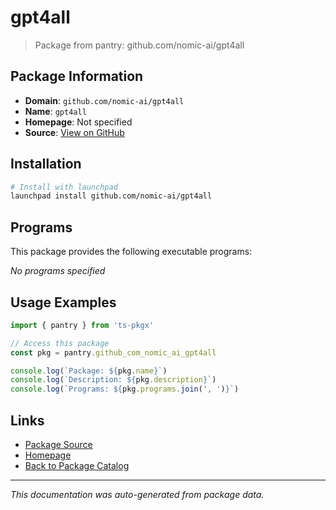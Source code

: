 # gpt4all

> Package from pantry: github.com/nomic-ai/gpt4all

## Package Information

- **Domain**: `github.com/nomic-ai/gpt4all`
- **Name**: `gpt4all`
- **Homepage**: Not specified
- **Source**: [View on GitHub](https://github.com/pkgxdev/pantry/tree/main/projects/github.com/nomic-ai/gpt4all/package.yml)

## Installation

```bash
# Install with launchpad
launchpad install github.com/nomic-ai/gpt4all
```

## Programs

This package provides the following executable programs:

*No programs specified*

## Usage Examples

```typescript
import { pantry } from 'ts-pkgx'

// Access this package
const pkg = pantry.github_com_nomic_ai_gpt4all

console.log(`Package: ${pkg.name}`)
console.log(`Description: ${pkg.description}`)
console.log(`Programs: ${pkg.programs.join(', ')}`)
```

## Links

- [Package Source](https://github.com/pkgxdev/pantry/tree/main/projects/github.com/nomic-ai/gpt4all/package.yml)
- [Homepage](#)
- [Back to Package Catalog](../package-catalog.md)

---

*This documentation was auto-generated from package data.*
